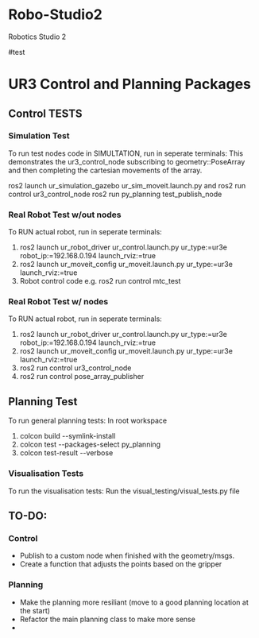 # Robo-Studio2
Robotics Studio 2

#test

# UR3 Control and Planning Packages 

## Control TESTS
### Simulation Test
To run test nodes code in SIMULTATION, run in seperate terminals:
This demonstrates the ur3_control_node subscribing to geometry::PoseArray
and then completing the cartesian movements of the array.

ros2 launch ur_simulation_gazebo ur_sim_moveit.launch.py
and 
ros2 run control ur3_control_node
ros2 run py_planning test_publish_node


### Real Robot Test w/out nodes
To RUN actual robot, run in seperate terminals:
1. ros2 launch ur_robot_driver ur_control.launch.py ur_type:=ur3e robot_ip:=192.168.0.194 launch_rviz:=true
2. ros2 launch ur_moveit_config ur_moveit.launch.py ur_type:=ur3e launch_rviz:=true
3. Robot control code e.g. ros2 run control mtc_test

### Real Robot Test w/ nodes
To RUN actual robot, run in seperate terminals:
1. ros2 launch ur_robot_driver ur_control.launch.py ur_type:=ur3e robot_ip:=192.168.0.194 launch_rviz:=true
2. ros2 launch ur_moveit_config ur_moveit.launch.py ur_type:=ur3e launch_rviz:=true
3. ros2 run control ur3_control_node
4. ros2 run control pose_array_publisher

## Planning Test
To run general planning tests:
In root workspace
1. colcon build --symlink-install
2. colcon test --packages-select py_planning
3. colcon test-result --verbose

### Visualisation Tests
To run the visualisation tests:
Run the visual_testing/visual_tests.py file


## TO-DO:
### Control
* Publish to a custom node when finished with the geometry/msgs.
* Create a function that adjusts the points based on the gripper

### Planning
* Make the planning more resiliant (move to a good planning location at the start)
* Refactor the main planning class to make more sense
* 